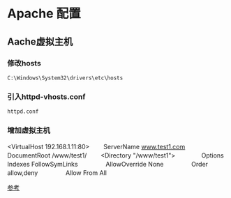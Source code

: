 # Apache 配置

## Aache虚拟主机

### 修改hosts

`C:\Windows\System32\drivers\etc\hosts `

### 引入httpd-vhosts.conf

`httpd.conf`

### 增加虚拟主机

<VirtualHost 192.168.1.11:80>
　　ServerName www.test1.com
　　DocumentRoot /www/test1/
　　<Directory "/www/test1">
 　　　　Options Indexes FollowSymLinks
　　　　 AllowOverride None
　　　　 Order allow,deny
　　 　　Allow From All
 　 </Directory>
</VirtualHost>

[参考](http://www.cnblogs.com/hi-bazinga/archive/2012/04/23/2466605.html)